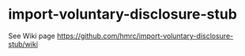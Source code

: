 
# import-voluntary-disclosure-stub

See Wiki page https://github.com/hmrc/import-voluntary-disclosure-stub/wiki
